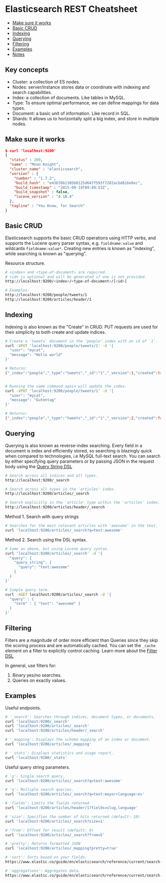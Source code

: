 # Elasticsearch REST Cheatsheet

- [Make sure it works](#make-sure-it-works)
- [Basic CRUD](#basic-crud)
- [Indexing](#indexing)
- [Querying](#querying)
- [Filtering](#filtering)
- [Examples](#examples)
- [Notes](#notes)

## Key concepts
- Cluster: a collection of ES nodes.
- Nodes: server/instance stores data or coordinate with indexing and search capabilities.
- Index: a collection of documents. Like tables in MySQL.
- Type: To ensure optimal performance, we can define mappings for data types.
- Document: a basic unit of information. Like record in SQL.
- Shards: It allows us to horizontally split a big index, and store in multiple nodes.

## Make sure it works

```json
$ curl 'localhost:9200'
{
  "status" : 200,
  "name" : "Moon Knight",
  "cluster_name" : "elasticsearch",
  "version" : {
    "number" : "1.7.2",
    "build_hash" : "e43676b1385b8125d647f593f7202acbd816e8ec",
    "build_timestamp" : "2015-09-14T09:49:53Z",
    "build_snapshot" : false,
    "lucene_version" : "4.10.4"
  },
  "tagline" : "You Know, for Search"
}
```


## Basic CRUD
Elasticsearch supports the basic CRUD operations using HTTP verbs, and supports
the Lucene query parser syntax, e.g. `fieldname:value` and wildcards `fieldname:value*`.
Creating new entries is known as "indexing", while searching is known as "querying".


Resource structure.
```bash
# <index> and <type-of-document> are required.
# <id> is optional and will be generated if one is not provided.
http://localhost:9200/<index>/<type-of-document>/[<id>]

# Examples.
http://localhost:9200/people/tweets/1
http://localhost:9200/articles/header/1
```


## Indexing
Indexing is also known as the "Create" in CRUD. PUT requests are used for their
simplicity to both create and update indices.

```bash
# Create a 'tweets' document in the 'people' index with an id of '1'.
curl -XPUT 'localhost:9200/people/tweets/1' -d '{
  "user": "mycat",
  "message": "Hello world"
}'

# Returns:
{"_index":"people","_type":"tweets","_id":"1","_version":1,"created":true}


# Running the same command again will update the index.
curl -XPUT 'localhost:9200/people/tweets/1' -d '{
  "user": "mycat",
  "message": "Gutentag"
}'

# Returns:
{"_index":"people","_type":"tweets","_id":"1","_version":2,"created":false}
```


## Querying
Querying is also known as reverse-index searching. Every field in a document is
index and efficiently stored, so searching is blazingly quick when compared to
technologies, i.e MySQL full-text search. You can search by either specifying
query parameters or by passing JSON in the request body using the
[Query String DSL](https://www.elastic.co/guide/en/elasticsearch/reference/current/query-dsl-query-string-query.html)

```bash
# Search across all indices and all types.
http://localhost:9200/_search

# Search across all types in the 'articles' index.
http://localhost:9200/articles/_search

# Search explicitly in the 'article' type within the 'articles' index.
http://localhost:9200/articles/header/_search
```

Method 1. Search with query strings
```bash
# Searches for the most relevant articles with 'awesome' in the text.
curl 'localhost:9200/articles/_search?q=text:awesome'
```

Method 2. Search using the DSL syntax.
```bash
# Same as above, but using Lucene query syntax.
curl 'localhost:9200/articles/_search' -d '{
  "query": {
    "query_string": {
      "query": "text:awesome"
    }
  }
}'

# Simple query term.
curl -XGET localhost:9200/articles/_search -d '{
  "query" : {
    "term" : { "text": "awesome" }
  }
}'
```


## Filtering
Filters are a magnitude of order more efficient than Queries since
they skip the scoring process and are automatically cached. You can set
the `_cache` element on a filter to explicitly control caching. Learn more
about the [Filter DSL](https://www.elastic.co/guide/en/elasticsearch/reference/current/query-dsl-filters.html)

In general, use filters for:

1. Binary yes/no searches.
2. Queries on exactly values.


## Examples

Useful endpoints.
```bash
# '_search': Searches through indices, document types, or documents.
curl 'localhost:9200/_search'
curl 'localhost:9200/articles/_search'
curl 'localhost:9200/articles/header/_search'

# '_mapping': Displays the schema mapping of an index or document.
curl 'localhost:9200/articles/_mapping'

# '_stats': Displays statistics and usage report.
curl 'localhost:9200/_stats'
```


Useful query string parameters.
```bash
# 'q': Single search query.
curl 'localhost:9200/articles/_search?q=text:awesome'

# 'q': Multiple search queries.
curl 'localhost:9200/articles/_search?q=text:mayor+language:es'

# 'fields': Limits the fields returned
curl 'localhost:9200/articles/header/1?fields=slug,language'

# 'size': Specifies the number of hits returned (default: 10)
curl 'localhost:9200/articles/_search?size=1'

# 'from': Offset for result (default: 0)
curl 'localhost:9200/articles/_search?from=5'

# 'pretty': Returns formatted JSON
curl 'localhost:9200/articles/_mapping?pretty=true'

# 'sort': Sorts based on your fields.
https://www.elastic.co/guide/en/elasticsearch/reference/current/search-request-sort.html

# 'aggregations': Aggregates data.
https://www.elastic.co/guide/en/elasticsearch/reference/current/search-aggregations.html
```

